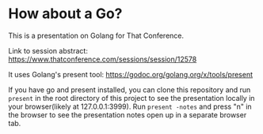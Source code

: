 # How about a Go?

This is a presentation on Golang for That Conference.

Link to session abstract: https://www.thatconference.com/sessions/session/12578

It uses Golang's present tool: https://godoc.org/golang.org/x/tools/present

If you have go and present installed, you can clone this repository and run `present` in the root directory of this project to see the presentation locally in your browser(likely at 127.0.0.1:3999). Run `present -notes` and press "n" in the browser to see the presentation notes open up in a separate browser tab.